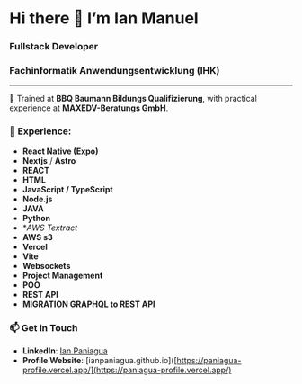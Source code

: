 # Hi there 👋 I’m Ian Manuel  

### Fullstack Developer
### Fachinformatik Anwendungsentwicklung (IHK)
***  


🏫 Trained at **BBQ Baumann Bildungs Qualifizierung**, with practical experience at **MAXEDV-Beratungs GmbH**.  


### 🌱 Experience:  
- **React Native (Expo)**
- **Nextjs** / **Astro**
- **REACT**
- **HTML** 
- **JavaScript / TypeScript**
- **Node.js**
- **JAVA**
- **Python**
- **AWS Textract*
- **AWS s3**
- **Vercel**
- **Vite**
- **Websockets**
- **Project Management**
- **POO**
- **REST API**
- **MIGRATION GRAPHQL to REST API**

### 📫 Get in Touch  
- **LinkedIn**: [Ian Paniagua](http://www.linkedin.com/in/ian-paniagua)
- **Profile Website**: [ianpaniagua.github.io]([https://paniagua-profile.vercel.app/](https://paniagua-profile.vercel.app/)  
